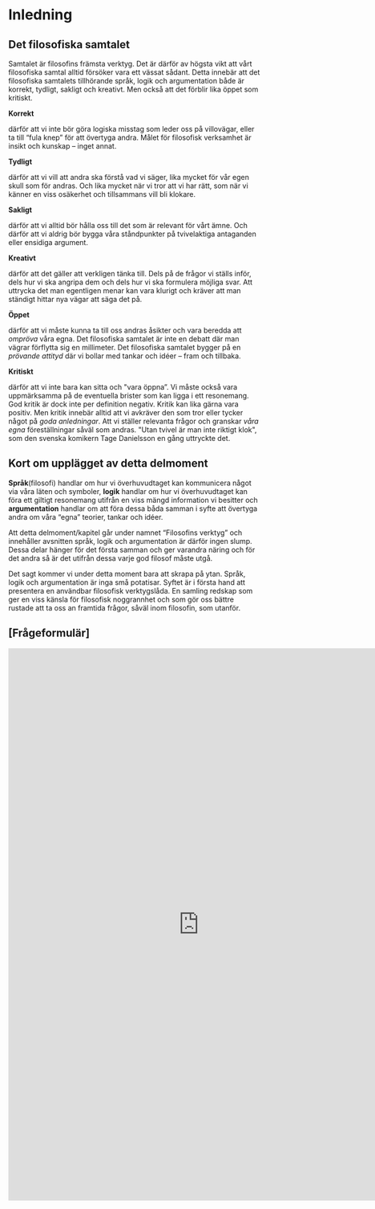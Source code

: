 # Inledning

## Det filosofiska samtalet

Samtalet är filosofins främsta verktyg. Det är därför av högsta vikt att vårt filosofiska samtal alltid försöker vara ett vässat sådant. Detta innebär att det filosofiska samtalets tillhörande språk, logik och argumentation både är korrekt, tydligt, sakligt och kreativt. Men också att det förblir lika öppet som kritiskt.
  
**Korrekt** 

därför att vi inte bör göra logiska misstag som leder oss på villovägar, eller ta till “fula knep” för att övertyga andra. Målet för filosofisk verksamhet är insikt och kunskap – inget annat.

**Tydligt**

därför att vi vill att andra ska förstå vad vi säger, lika mycket för vår egen skull som för andras. Och lika mycket när vi tror att vi har rätt, som när vi känner en viss osäkerhet och tillsammans vill bli klokare.
  
**Sakligt**

därför att vi alltid bör hålla oss till det som är relevant för vårt ämne. Och därför att vi aldrig bör bygga våra ståndpunkter på tvivelaktiga antaganden eller ensidiga argument.

**Kreativt**

därför att det gäller att verkligen tänka till. Dels på de frågor vi ställs inför, dels hur vi ska angripa dem och dels hur vi ska formulera möjliga svar. Att uttrycka det man egentligen menar kan vara klurigt och kräver att man ständigt hittar nya vägar att säga det på.

**Öppet**

därför att vi måste kunna ta till oss andras åsikter och vara beredda att *ompröva* våra egna. Det filosofiska samtalet är inte en debatt där man vägrar förflytta sig en millimeter. Det filosofiska samtalet bygger på en *prövande attityd* där vi bollar med tankar och idéer – fram och tillbaka.

**Kritiskt**

därför att vi inte bara kan sitta och "vara öppna”. Vi måste också vara uppmärksamma på de eventuella brister som kan ligga i ett resonemang. God kritik är dock inte per definition negativ. Kritik kan lika gärna vara positiv. Men kritik innebär alltid att vi avkräver den som tror eller tycker något på *goda anledningar*. Att vi ställer relevanta frågor och granskar *våra egna* föreställningar såväl som andras. "Utan tvivel är man inte riktigt klok", som den svenska komikern Tage Danielsson en gång uttryckte det.

## Kort om upplägget av detta delmoment

**Språk**(filosofi) handlar om hur vi överhuvudtaget kan kommunicera något via våra läten och symboler, **logik** handlar om hur vi överhuvudtaget kan föra ett giltigt resonemang utifrån en viss mängd information vi besitter och **argumentation** handlar om att föra dessa båda samman i syfte att övertyga andra om våra “egna” teorier, tankar och idéer.

Att detta delmoment/kapitel går under namnet “Filosofins verktyg” och innehåller avsnitten språk, logik och argumentation är därför ingen slump. Dessa delar hänger för det första samman och ger varandra näring och för det andra så är det utifrån dessa varje god filosof måste utgå.

Det sagt kommer vi under detta moment bara att skrapa på ytan. Språk, logik och argumentation är inga små potatisar. Syftet  är i första hand att presentera en användbar filosofisk verktygslåda. En samling redskap som ger en viss känsla för filosofisk noggrannhet och som gör oss bättre rustade att ta oss an framtida frågor, såväl inom filosofin, som utanför. 

<!-- Gammal version av sista delen av stycket: Det allra viktigaste att ta med sig från detta kapitel är en viss känsla för filosofisk noggrannhet och en ständig nyfikenhet på *vad som egentligen “menas”*. Inte minst vill jag ge er en användbar filosofisk verktygslåda som gör er bättre rustade att ta er an framtida frågor, såväl inom filosofin, som utanför. -->



## [Frågeformulär]

<iframe src="https://docs.google.com/forms/d/1_cEeBAuZDPM6HctHabdKtt_UX-6xce41bQr4MfwXiTo/viewform?embedded=true" width="760" height="1100" frameborder="0" marginheight="0" marginwidth="0">Läser in...</iframe>